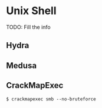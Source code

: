 # Unix Shell

TODO: Fill the info

## Hydra

## Medusa

## CrackMapExec

`$ crackmapexec smb --no-bruteforce`
